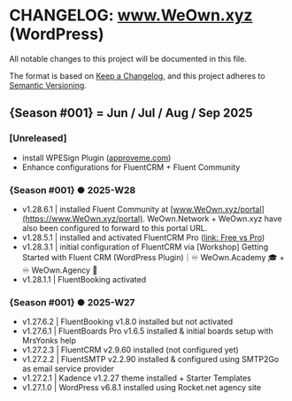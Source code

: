 # CHANGELOG: www.WeOwn.xyz (WordPress)

[//]: # "We will use ecosystem seasons in this CHANGELOG"
[//]: # "3️⃣win Social ecosystem / ♾️ WeOwn.xyz 🌐"
[//]: # "▀▀▀▀▀▀▀▀▀▀▀▀▀▀▀▀▀▀▀▀▀▀▀▀▀▀"
[//]: # "{Season #001} = Jun / Jul / Aug / Sep 2025"
[//]: # "{Season #002} = Oct / Nov / Dec 2025 / Jan 2026"
[//]: # "{Season #003} = Feb / Mar / Apr / May 2026"
[//]: # "{Season #004} = Jun / Jul / Aug / Sep 2026"
[//]: # "{Season #005} = Oct / Nov / Dec 2026 / Jan 2027"
[//]: # "{Season #006} = Feb / Mar / Apr / May 2027"
[//]: # "=========================="
[//]: # "Add a new section for each ISO calendar week, most recent first"
[//]: # "[TEXT]"

All notable changes to this project will be documented in this file.

The format is based on [Keep a Changelog](https://keepachangelog.com/en/1.1.0/),
and this project adheres to [Semantic Versioning](https://semver.org/spec/v2.0.0.html).

[//]: # "▀▀▀▀▀▀▀▀▀▀▀▀▀▀▀▀▀▀▀▀▀▀▀▀▀▀"
[//]: # "NOTE:  About version numbering ..."
[//]: # "USE:  v[{Season #001}].[ISO-WEEK#].[DAY#].#"
[//]: # "IE:  v1.28.1.1 | First significant change made on 2025-W28 Monday (day #1)"
[//]: # "▀▀▀▀▀▀▀▀▀▀▀▀▀▀▀▀▀▀▀▀▀▀▀▀▀▀"

## {Season #001} = Jun / Jul / Aug / Sep 2025

### [Unreleased]

- install WPESign Plugin ([approveme.com](https://www.approveme.com/))
- Enhance configurations for FluentCRM + Fluent Community

### {Season #001} ● 2025-W28

- v1.28.6.1 | installed Fluent Community at [www.WeOwn.xyz/portal](https://www.WeOwn.xyz/portal).  WeOwn.Network + WeOwn.xyz have also been configured to forward to this portal URL.
- v1.28.5.1 | installed and activated FluentCRM Pro ([link: Free vs Pro](https://fluentcrm.com/free-vs-pro/))
- v1.28.3.1 | initial configuration of FluentCRM via [Workshop] Getting Started with Fluent CRM (WordPress Plugin)｜♾️ WeOwn.Academy 🎓 + ♾️ WeOwn.Agency 👥
- v1.28.1.1 | FluentBooking activated

### {Season #001} ● 2025-W27

- v1.27.6.2 | FluentBooking v1.8.0 installed but not activated
- v1.27.6.1 | FluentBoards Pro v1.6.5 installed & initial boards setup with MrsYonks help
- v1.27.2.3 | FluentCRM v2.9.60 installed (not configured yet)
- v1.27.2.2 | FluentSMTP v2.2.90 installed & configured using SMTP2Go as email service provider
- v1.27.2.1 | Kadence v1.2.27 theme installed + Starter Templates
- v1.27.1.0 | WordPress v6.8.1 installed using Rocket.net agency site
